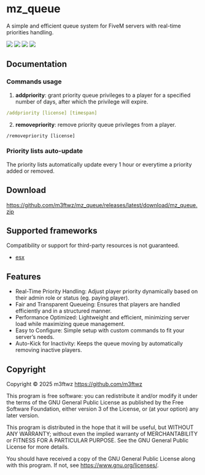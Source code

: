 # mz_queue

A simple and efficient queue system for FiveM servers with real-time priorities handling.

![](https://img.shields.io/github/downloads/m3ftwz/mz_queue/total?logo=github)
![](https://img.shields.io/github/downloads/m3ftwz/mz_queue/latest/total?logo=github)
![](https://img.shields.io/github/contributors/m3ftwz/mz_queue?logo=github)
![](https://img.shields.io/github/v/release/m3ftwz/mz_queue?logo=github)

## Documentation

### Commands usage

1. **addpriority**: grant priority queue privileges to a player for a specified number of days, after which the privilege will expire.
```yaml
/addpriority [license] [timespan]
```

2. **removepriority**: remove priority queue privileges from a player.
```
/removepriority [license]
```

### Priority lists auto-update
The priority lists automatically update every 1 hour or everytime a priority added or removed.

## Download

https://github.com/m3ftwz/mz_queue/releases/latest/download/mz_queue.zip

## Supported frameworks

Compatibility or support for third-party resources is not guaranteed.

- [esx](https://github.com/esx-framework/esx_core)

## Features

- Real-Time Priority Handling: Adjust player priority dynamically based on their admin role or status (eg. paying player).
- Fair and Transparent Queueing: Ensures that players are handled efficiently and in a structured manner.
- Performance Optimized: Lightweight and efficient, minimizing server load while maximizing queue management.
- Easy to Configure: Simple setup with custom commands to fit your server’s needs.
- Auto-Kick for Inactivity: Keeps the queue moving by automatically removing inactive players.

## Copyright

Copyright © 2025 m3ftwz <https://github.com/m3ftwz>

This program is free software: you can redistribute it and/or modify it under the terms of the GNU General Public License as published by the Free Software Foundation, either version 3 of the License, or (at your option) any later version.

This program is distributed in the hope that it will be useful, but WITHOUT ANY WARRANTY; without even the implied warranty of MERCHANTABILITY or FITNESS FOR A PARTICULAR PURPOSE. See the GNU General Public License for more details.

You should have received a copy of the GNU General Public License along with this program. If not, see <https://www.gnu.org/licenses/>.
